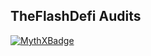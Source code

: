 ## TheFlashDefi Audits
[![MythXBadge](https://badgen.net/https/api.mythx.io/v1/projects/b4200d2d-c8cc-42fb-8467-b35bebae22e2/badge/data?cache=300&icon=https://raw.githubusercontent.com/ConsenSys/mythx-github-badge/main/logo_white.svg)](https://docs.mythx.io/dashboard/github-badges)
